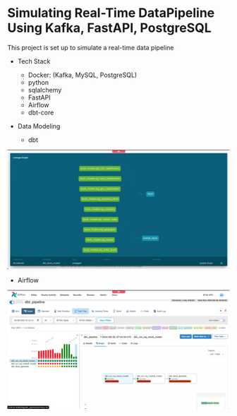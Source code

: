 # Simulating Real-Time DataPipeline Using Kafka, FastAPI, PostgreSQL

This project is set up to simulate a real-time data pipeline

- Tech Stack 
    - Docker: (Kafka, MySQL, PostgreSQL)
    - python
    - sqlalchemy 
    - FastAPI
    - Airflow
    - dbt-core

- Data Modeling
    - dbt
<img src="https://github.com/Sophiat-O/DataPipeline/blob/main/images/dbt_img.png"/>

- Airflow
<img src="https://github.com/Sophiat-O/DataPipeline/blob/main/images/airflow_img.png"/>


